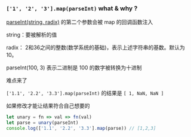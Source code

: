 ### `['1', '2', '3'].map(parseInt)` what & why ?

[parseInt(string, radix)](https://developer.mozilla.org/zh-CN/docs/Web/JavaScript/Reference/Global_Objects/parseInt) 的第二个参数会被 map 的回调函数注入

string：要被解析的值

radix： 2和36之间的整数(数学系统的基础)，表示上述字符串的基数。默认为10。

parseInt(100, 3) 表示二进制是 100 的数字被转换为十进制



难点来了

`['1.1', '2.2', '3.3'].map(parseInt)` 的结果是 `[ 1, NaN, NaN ]`

如果修改才能让结果符合自己想要的

```js
let unary = fn => val => fn(val)
let parse = unary(parseInt)
console.log(['1.1', '2.2', '3.3'].map(parse)) // [1,2,3]
```



